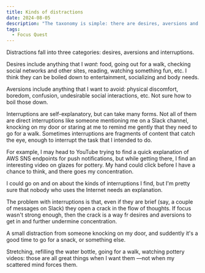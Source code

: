 ```yaml
---
title: Kinds of distractions
date: 2024-08-05
description: "The taxonomy is simple: there are desires, aversions and interruptions."
tags:
  - Focus Quest
---
```


Distractions fall into three categories: desires, aversions and interruptions.

Desires include anything that I _want_: food, going out for a walk, checking social networks and other sites, reading, watching something fun, etc. I think they can be boiled down to entertainment, socializing and body needs.

Aversions include anything that I want to avoid: physical discomfort, boredom, confusion, undesirable social interactions, etc. Not sure how to boil those down.

Interruptions are self-explanatory, but can take many forms. Not all of them are direct interruptions like someone mentioning me on a Slack channel, knocking on my door or staring at me to remind me gently that they need to go for a walk. Sometimes interruptions are fragments of content that catch the eye, enough to interrupt the task that I intended to do.

For example, I may head to YouTube trying to find a quick explanation of AWS SNS endpoints for push notifications, but while getting there, I find an interesting video on glazes for pottery. My hand could click before I have a chance to think, and there goes my concentration.

I could go on and on about the kinds of interruptions I find, but I'm pretty sure that nobody who uses the Internet needs an explanation.

The problem with interruptions is that, even if they are brief (say, a couple of messages on Slack) they open a crack in the flow of thoughts. If focus wasn't strong enough, then the crack is a way fr desires and aversions to get in and further undermine concentration.

A small distraction from someone knocking on my door, and suddently it's a good time to go for a snack, or something else.

Stretching, refilling the water bottle, going for a walk, watching pottery videos: those are all great things when I want them —not when my scattered mind forces them.
